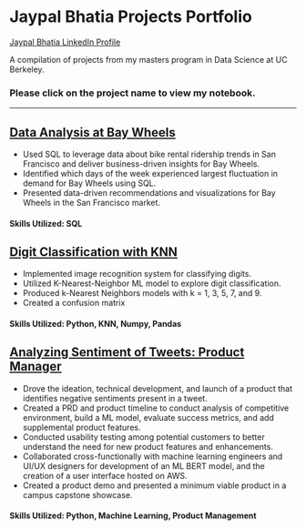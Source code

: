 # Jaypal Bhatia Projects Portfolio
[Jaypal Bhatia LinkedIn Profile](https://www.linkedin.com/in/jaypal-bhatia/)

A compilation of projects from my masters program in Data Science at UC Berkeley.
### Please click on the project name to view my notebook.


----------------------------------------------------------------------------------------------------------------------

## [Data Analysis at Bay Wheels](https://github.com/jaypal-bhatia/jaypalprojects/blob/main/Project%20Notebooks/Jaypal_SQL%20Project.ipynb)

* Used SQL to leverage data about bike rental ridership trends in San Francisco and deliver business-driven insights for Bay Wheels. 
* Identified which days of the week experienced largest fluctuation in demand for Bay Wheels using SQL. 
* Presented data-driven recommendations and visualizations for Bay Wheels in the San Francisco market. 

#### Skills Utilized: SQL

## [Digit Classification with KNN](https://github.com/jaypal-bhatia/jaypalprojects/blob/main/Project%20Notebooks/Jaypal_MLwithKNN.ipynb)

* Implemented image recognition system for classifying digits.
* Utilized K-Nearest-Neighbor ML model to explore digit classification.
* Produced k-Nearest Neighbors models with k = 1, 3, 5, 7, and 9.
* Created a confusion matrix 

#### Skills Utilized: Python, KNN, Numpy, Pandas

## [Analyzing Sentiment of Tweets: Product Manager](https://github.com/jaypal-bhatia/jaypalprojects/blob/main/Project%20Notebooks/Jaypal_Capstone.pdf)

* Drove the ideation, technical development, and launch of a product that identifies negative sentiments present in a tweet. 
* Created a PRD and product timeline to conduct analysis of competitive environment, build a ML model, evaluate success metrics, and add supplemental product features. 
* Conducted usability testing among potential customers to better understand the need for new product features and enhancements.
* Collaborated cross-functionally with machine learning engineers and UI/UX designers for development of an ML BERT model, and the creation of a user interface hosted on AWS.
* Created a product demo and presented a minimum viable product in a campus capstone showcase. 


#### Skills Utilized: Python, Machine Learning, Product Management
